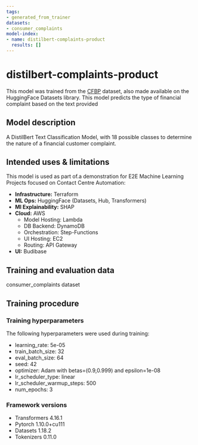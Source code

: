 ```yaml
---
tags:
- generated_from_trainer
datasets:
- consumer_complaints
model-index:
- name: distilbert-complaints-product
  results: []
---
```


<!-- This model card has been generated automatically according to the information the Trainer had access to. You
should probably proofread and complete it, then remove this comment. -->

# distilbert-complaints-product

This model was trained from the [CFBP](https://www.consumerfinance.gov/data-research/consumer-complaints/) dataset, also made available on the HuggingFace Datasets library. This model predicts the type of financial complaint based on the text provided

## Model description

A DistilBert Text Classification Model, with 18 possible classes to determine the nature of a financial customer complaint.

## Intended uses & limitations

This model is used as part of.a demonstration for E2E Machine Learning Projects focused on Contact Centre Automation:  

- **Infrastructure:** Terraform
- **ML Ops:** HuggingFace (Datasets, Hub, Transformers) 
- **Ml Explainability:** SHAP 
- **Cloud:** AWS 
     - Model Hosting: Lambda 
     - DB Backend: DynamoDB
     - Orchestration: Step-Functions
     - UI Hosting: EC2
     - Routing: API Gateway 
- **UI:** Budibase

## Training and evaluation data

consumer_complaints dataset

## Training procedure

### Training hyperparameters

The following hyperparameters were used during training:
- learning_rate: 5e-05
- train_batch_size: 32
- eval_batch_size: 64
- seed: 42
- optimizer: Adam with betas=(0.9,0.999) and epsilon=1e-08
- lr_scheduler_type: linear
- lr_scheduler_warmup_steps: 500
- num_epochs: 3

### Framework versions

- Transformers 4.16.1
- Pytorch 1.10.0+cu111
- Datasets 1.18.2
- Tokenizers 0.11.0
